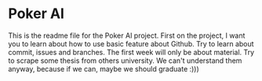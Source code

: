 # Poker AI
This is the readme file for the Poker AI project.
First on the project, I want you to learn about how to use basic feature about Github. Try to learn about commit, issues and branches. The first week will only be about material. Try to scrape some thesis from others university. We can't understand them anyway, because if we can, maybe we should graduate :)))
